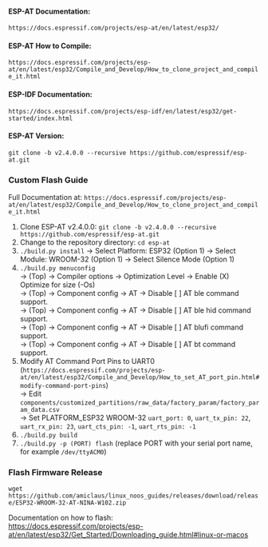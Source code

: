 #### ESP-AT Documentation:
`https://docs.espressif.com/projects/esp-at/en/latest/esp32/`  
#### ESP-AT How to Compile:
`https://docs.espressif.com/projects/esp-at/en/latest/esp32/Compile_and_Develop/How_to_clone_project_and_compile_it.html`  
#### ESP-IDF Documentation:
`https://docs.espressif.com/projects/esp-idf/en/latest/esp32/get-started/index.html`  
#### ESP-AT Version:
`git clone -b v2.4.0.0 --recursive https://github.com/espressif/esp-at.git`  

### Custom Flash Guide

Full Documentation at: `https://docs.espressif.com/projects/esp-at/en/latest/esp32/Compile_and_Develop/How_to_clone_project_and_compile_it.html`  

1. Clone ESP-AT v2.4.0.0: `git clone -b v2.4.0.0 --recursive https://github.com/espressif/esp-at.git`  
2. Change to the repository directory: `cd esp-at`  
3. `./build.py install` -> Select Platform: ESP32 (Option 1) -> Select Module: WROOM-32 (Option 1) -> Select Silence Mode (Option 1)  
4. `./build.py menuconfig`  
   -> (Top) -> Compiler options -> Optimization Level -> Enable (X) Optimize for size (-Os)  
   -> (Top) -> Component config -> AT -> Disable [ ] AT ble command support.  
   -> (Top) -> Component config -> AT -> Disable [ ] AT ble hid command support.  
   -> (Top) -> Component config -> AT -> Disable [ ] AT blufi command support.  
   -> (Top) -> Component config -> AT -> Disable [ ] AT bt command support.  
6. Modify AT Command Port Pins to UART0  
   (`https://docs.espressif.com/projects/esp-at/en/latest/esp32/Compile_and_Develop/How_to_set_AT_port_pin.html#modify-command-port-pins`)  
   -> Edit `components/customized_partitions/raw_data/factory_param/factory_param_data.csv`  
   -> Set PLATFORM_ESP32 WROOM-32 `uart_port: 0`, `uart_tx_pin: 22`, `uart_rx_pin: 23`, `uart_cts_pin: -1`, `uart_rts_pin: -1`  
8. `./build.py build`  
9. `./build.py -p (PORT) flash` (replace PORT with your serial port name, for example `/dev/ttyACM0`)  

### Flash Firmware Release

`wget https://github.com/amiclaus/linux_noos_guides/releases/download/release/ESP32-WROOM-32-AT-NINA-W102.zip`  

Documentation on how to flash:  
https://docs.espressif.com/projects/esp-at/en/latest/esp32/Get_Started/Downloading_guide.html#linux-or-macos  
